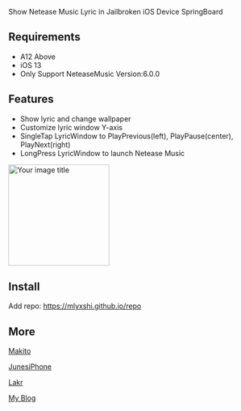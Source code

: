 Show Netease Music Lyric in Jailbroken iOS Device SpringBoard

## Requirements
- A12 Above
- iOS 13 
- Only Support NeteaseMusic Version:6.0.0

## Features
- Show lyric and change wallpaper 
- Customize lyric window Y-axis
- SingleTap LyricWindow to PlayPrevious(left), PlayPause(center), PlayNext(right)
- LongPress LyricWindow to launch Netease Music

<img src="https://raw.githubusercontent.com/onewayticket255/DesktopNeteaseLyric/master/screenshot.png" alt="Your image title" width="200"/>

## Install
Add repo: https://mlyxshi.github.io/repo

## More
[Makito](https://keep.moe/2019/05/16/netease-now-playing-lldb/)

[JunesiPhone](https://github.com/JunesiPhone/XenInfo)

[Lakr](https://lab.qaq.wiki/Lakr233/ilrcoverlay)

[My Blog](https://mlyxshi.github.io/blog/2020/03/11/neteaselyric/)